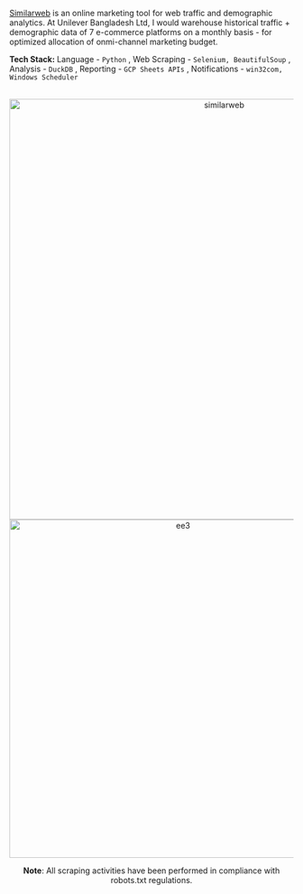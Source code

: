 [Similarweb](https://www.similarweb.com/) is an online marketing tool for web traffic and demographic analytics. At Unilever Bangladesh Ltd, I would warehouse historical traffic + demographic data of 7 e-commerce platforms on a monthly basis - for optimized allocation of onmi-channel marketing budget.

**Tech Stack:** Language - `Python` , Web Scraping - `Selenium, BeautifulSoup` , Analysis - `DuckDB` , Reporting - `GCP Sheets APIs` , Notifications - `win32com, Windows Scheduler` <br><br>

<p align="center">

<img width="746" alt="similarweb" src="https://github.com/shithi30/CompetionAnalysis-SimilarWeb-Traffic-EagleEye/assets/43873081/a881a6bf-f572-4b50-b467-71b95e675628">

<img width="600" alt="ee3" src="https://github.com/shithi30/CompetionAnalysis-SimilarWeb-Traffic-EagleEye/assets/43873081/bc6d7e8f-aa67-4898-9ab5-19c757e495a5">

</p>

<p align="center">
<strong>Note</strong>: All scraping activities have been performed in compliance with robots.txt regulations.
</p>
